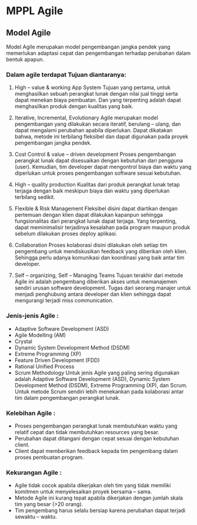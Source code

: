 # MPPL Agile

## Model Agile 

Model Agile merupakan model pengembangan jangka pendek yang memerlukan adaptasi cepat dan pengembangan terhadap perubahan dalam bentuk apapun. 

### Dalam agile terdapat Tujuan diantaranya:

1. High – value & working App System
Tujuan yang pertama, untuk menghasilkan sebuah perangkat lunak dengan nilai jual tinggi serta dapat menekan biaya pembuatan. Dan yang terpenting adalah dapat menghasilkan produk dengan kualitas yang baik.

2. Iterative, Incremental, Evolutionary
Agile merupakan model pengembangan yang dilakukan secara iteratif, berulang – ulang, dan dapat mengalami perubahan apabila diperlukan. Dapat dikatakan bahwa, metode ini terbilang fleksibel dan dapat digunakan pada proyek pengembangan jangka pendek.

3. Cost Control & value – driven development
Proses pengembangan perangkat lunak dapat disesuaikan dengan kebutuhan dari pengguna (user). Kemudian, tim developer dapat mengontrol biaya dan waktu yang diperlukan untuk proses pengembangan software sesuai kebutuhan.

4. High – quality production
Kualitas dari produk perangkat lunak tetap terjaga dengan baik meskipun biaya dan waktu yang diperlukan terbilang sedikit.

5. Flexible & Risk Management
Fleksibel disini dapat diartikan dengan pertemuan dengan klien dapat dilakukan kapanpun sehingga fungsionalitas dari perangkat lunak dapat terjaga. Yang terpenting, dapat meminimalisir terjadinya kesalahan pada program maupun produk sebelum dilakukan proses deploy aplikasi.

6. Collaboration
Proses kolaborasi disini dilakukan oleh setiap tim pengembang untuk mendiskusikan feedback yang diberikan oleh klien. Sehingga perlu adanya komunikasi dan koordinasi yang baik antar tim developer.

7. Self – organizing, Self – Managing Teams
Tujuan terakhir dari metode Agile ini adalah pengembang diberikan akses untuk memanajemen sendiri urusan software development. Tugas dari seorang manajer untuk menjadi penghubung antara developer dan klien sehingga dapat mengurangi terjadi miss communication.

### Jenis-jenis Agile   :

* Adaptive Software Development (ASD)
* Agile Modelling (AM)
* Crystal
* Dynamic System Development Method (DSDM)
* Extreme Programming (XP)
* Feature Driven Development (FDD)
* Rational Unified Process
* Scrum Methodology
Untuk jenis Agile yang paling sering digunakan adalah  Adaptive Software Development (ASD), Dynamic System Development Method (DSDM), Extreme Programming (XP), dan Scrum. Untuk metode Scrum sendiri lebih menekankan pada kolaborasi antar tim dalam pengembangan perangkat lunak.

### Kelebihan Agile     :

* Proses pengembangan perangkat lunak membutuhkan waktu yang relatif cepat dan tidak membutuhkan resources yang besar.
* Perubahan dapat ditangani dengan cepat sesuai dengan kebutuhan client.
* Client dapat memberikan feedback kepada tim pengembang dalam proses pembuatan program.

### Kekurangan Agile    :

* Agile tidak cocok apabila dikerjakan oleh tim yang tidak memiliki komitmen untuk menyelesaikan proyek bersama – sama.
* Metode Agile ini kurang tepat apabila dikerjakan dengan jumlah skala tim yang besar (>20 orang).
* Tim pengembang harus selalu bersiap karena perubahan dapat terjadi sewaktu – waktu.

